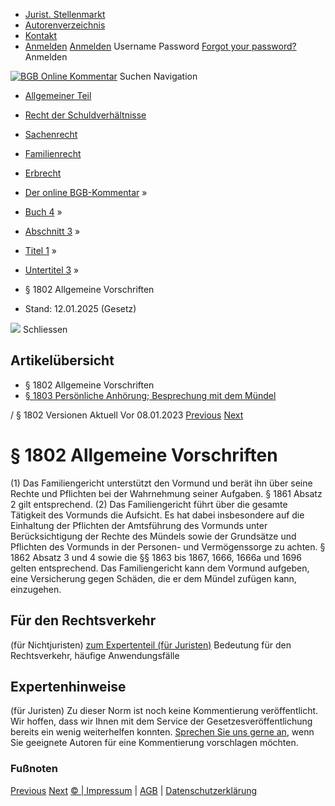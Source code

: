   * [Jurist. Stellenmarkt](https://bgb.kommentar.de/Buch-4/Abschnitt-3/Titel-1/Untertitel-3/</job-board> "Jurist. Stellenmarkt")
  * [Autorenverzeichnis](https://bgb.kommentar.de/Buch-4/Abschnitt-3/Titel-1/Untertitel-3/</Autorenverzeichnis> "Autorenverzeichnis")
  * [Kontakt](https://bgb.kommentar.de/Buch-4/Abschnitt-3/Titel-1/Untertitel-3/</Kontakt>)
  * [Anmelden](https://bgb.kommentar.de/Buch-4/Abschnitt-3/Titel-1/Untertitel-3/<#login> "show login form") [Anmelden](https://bgb.kommentar.de/Buch-4/Abschnitt-3/Titel-1/Untertitel-3/<#> "hide login form") Username Password
[Forgot your password?](https://bgb.kommentar.de/Buch-4/Abschnitt-3/Titel-1/Untertitel-3/</user/forgotpassword>) Anmelden 


[![BGB Online Kommentar](https://bgb.kommentar.de/extension/bgb/design/bgb/images/logo.png)](https://bgb.kommentar.de/Buch-4/Abschnitt-3/Titel-1/Untertitel-3/</> "BGB Online Kommentar")
Suchen
Navigation
  * [Allgemeiner Teil](https://bgb.kommentar.de/Buch-4/Abschnitt-3/Titel-1/Untertitel-3/</Buch-1>)
  * [Recht der Schuldverhältnisse](https://bgb.kommentar.de/Buch-4/Abschnitt-3/Titel-1/Untertitel-3/</Buch-2>)
  * [Sachenrecht](https://bgb.kommentar.de/Buch-4/Abschnitt-3/Titel-1/Untertitel-3/</Buch-3>)
  * [Familienrecht](https://bgb.kommentar.de/Buch-4/Abschnitt-3/Titel-1/Untertitel-3/</Buch-4>)
  * [Erbrecht](https://bgb.kommentar.de/Buch-4/Abschnitt-3/Titel-1/Untertitel-3/</Buch-5>)


  * [Der online BGB-Kommentar](https://bgb.kommentar.de/Buch-4/Abschnitt-3/Titel-1/Untertitel-3/</>) »
  * [Buch 4](https://bgb.kommentar.de/Buch-4/Abschnitt-3/Titel-1/Untertitel-3/</Buch-4>) »
  * [Abschnitt 3](https://bgb.kommentar.de/Buch-4/Abschnitt-3/Titel-1/Untertitel-3/</Buch-4/Abschnitt-3>) »
  * [Titel 1](https://bgb.kommentar.de/Buch-4/Abschnitt-3/Titel-1/Untertitel-3/</Buch-4/Abschnitt-3/Titel-1>) »
  * [Untertitel 3](https://bgb.kommentar.de/Buch-4/Abschnitt-3/Titel-1/Untertitel-3/</Buch-4/Abschnitt-3/Titel-1/Untertitel-3>) »
  * § 1802 Allgemeine Vorschriften 
  * Stand: 12.01.2025 (Gesetz) 


![](https://vg01.met.vgwort.de/na/1c9909529ead4f509072c06d9081a7d5)
Schliessen 
## Artikelübersicht
  * § 1802 Allgemeine Vorschriften 
  * [ § 1803 Persönliche Anhörung; Besprechung mit dem Mündel ](https://bgb.kommentar.de/Buch-4/Abschnitt-3/Titel-1/Untertitel-3/</Buch-4/Abschnitt-3/Titel-1/Untertitel-3/Persoenliche-Anhoerung-Besprechung-mit-dem-Muendel>)


/ § 1802 
Versionen  Aktuell Vor 08.01.2023
[Previous](https://bgb.kommentar.de/Buch-4/Abschnitt-3/Titel-1/Untertitel-3/</Buch-4/Abschnitt-3/Titel-1/Untertitel-2/Kapitel-3/Befreite-Vormundschaft> "§ 1801 Befreite Vormundschaft") [Next](https://bgb.kommentar.de/Buch-4/Abschnitt-3/Titel-1/Untertitel-3/</Buch-4/Abschnitt-3/Titel-1/Untertitel-3/Persoenliche-Anhoerung-Besprechung-mit-dem-Muendel> "§ 1803 Persönliche Anhörung; Besprechung mit dem Mündel")
# § 1802 Allgemeine Vorschriften
(1) Das Familiengericht unterstützt den Vormund und berät ihn über seine Rechte und Pflichten bei der Wahrnehmung seiner Aufgaben. § 1861 Absatz 2 gilt entsprechend.
(2) Das Familiengericht führt über die gesamte Tätigkeit des Vormunds die Aufsicht. Es hat dabei insbesondere auf die Einhaltung der Pflichten der Amtsführung des Vormunds unter Berücksichtigung der Rechte des Mündels sowie der Grundsätze und Pflichten des Vormunds in der Personen- und Vermögenssorge zu achten. § 1862 Absatz 3 und 4 sowie die §§ 1863 bis 1867, 1666, 1666a und 1696 gelten entsprechend. Das Familiengericht kann dem Vormund aufgeben, eine Versicherung gegen Schäden, die er dem Mündel zufügen kann, einzugehen.
## Für den Rechtsverkehr 
(für Nichtjuristen)
[zum Expertenteil (für Juristen)](https://bgb.kommentar.de/Buch-4/Abschnitt-3/Titel-1/Untertitel-3/<#expertenhinweise>)
Bedeutung für den Rechtsverkehr, häufige Anwendungsfälle
## Expertenhinweise
(für Juristen)
Zu dieser Norm ist noch keine Kommentierung veröffentlicht. Wir hoffen, dass wir Ihnen mit dem Service der Gesetzesveröffentlichung bereits ein wenig weiterhelfen konnten. [Sprechen Sie uns gerne an](https://bgb.kommentar.de/Buch-4/Abschnitt-3/Titel-1/Untertitel-3/</Kontakt>), wenn Sie geeignete Autoren für eine Kommentierung vorschlagen möchten. 
### Fußnoten
[Previous](https://bgb.kommentar.de/Buch-4/Abschnitt-3/Titel-1/Untertitel-3/</Buch-4/Abschnitt-3/Titel-1/Untertitel-2/Kapitel-3/Befreite-Vormundschaft> "§ 1801 Befreite Vormundschaft") [Next](https://bgb.kommentar.de/Buch-4/Abschnitt-3/Titel-1/Untertitel-3/</Buch-4/Abschnitt-3/Titel-1/Untertitel-3/Persoenliche-Anhoerung-Besprechung-mit-dem-Muendel> "§ 1803 Persönliche Anhörung; Besprechung mit dem Mündel")
[© | Impressum](https://bgb.kommentar.de/Buch-4/Abschnitt-3/Titel-1/Untertitel-3/</Kontakt>) | [AGB](https://bgb.kommentar.de/Buch-4/Abschnitt-3/Titel-1/Untertitel-3/</AGB>) | [Datenschutzerklärung](https://bgb.kommentar.de/Buch-4/Abschnitt-3/Titel-1/Untertitel-3/</Datenschutzerklaerung-fuer-Leser>)
